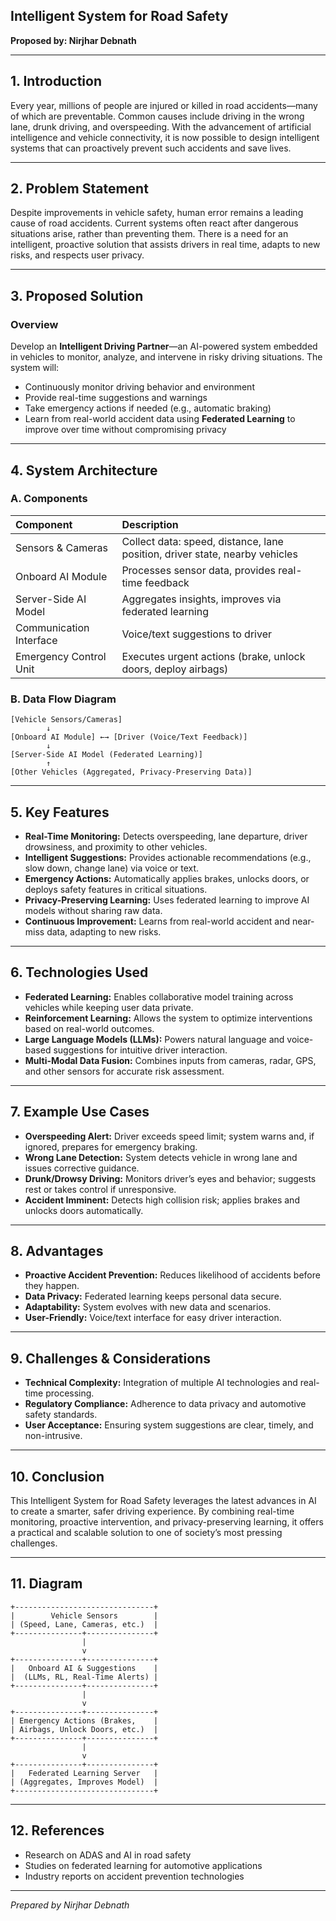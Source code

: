 ## Intelligent System for Road Safety

**Proposed by: Nirjhar Debnath**

---

## **1. Introduction**

Every year, millions of people are injured or killed in road accidents—many of which are preventable. Common causes include driving in the wrong lane, drunk driving, and overspeeding. With the advancement of artificial intelligence and vehicle connectivity, it is now possible to design intelligent systems that can proactively prevent such accidents and save lives.

---

## **2. Problem Statement**

Despite improvements in vehicle safety, human error remains a leading cause of road accidents. Current systems often react after dangerous situations arise, rather than preventing them. There is a need for an intelligent, proactive solution that assists drivers in real time, adapts to new risks, and respects user privacy.

---

## **3. Proposed Solution**

### **Overview**

Develop an **Intelligent Driving Partner**—an AI-powered system embedded in vehicles to monitor, analyze, and intervene in risky driving situations. The system will:

- Continuously monitor driving behavior and environment
- Provide real-time suggestions and warnings
- Take emergency actions if needed (e.g., automatic braking)
- Learn from real-world accident data using **Federated Learning** to improve over time without compromising privacy

---

## **4. System Architecture**

### **A. Components**

| Component | Description |
| :-- | :-- |
| Sensors \& Cameras | Collect data: speed, distance, lane position, driver state, nearby vehicles |
| Onboard AI Module | Processes sensor data, provides real-time feedback |
| Server-Side AI Model | Aggregates insights, improves via federated learning |
| Communication Interface | Voice/text suggestions to driver |
| Emergency Control Unit | Executes urgent actions (brake, unlock doors, deploy airbags) |

### **B. Data Flow Diagram**

```
[Vehicle Sensors/Cameras] 
        ↓
[Onboard AI Module] ←→ [Driver (Voice/Text Feedback)]
        ↓
[Server-Side AI Model (Federated Learning)]
        ↑
[Other Vehicles (Aggregated, Privacy-Preserving Data)]
```

---

## **5. Key Features**

- **Real-Time Monitoring:** Detects overspeeding, lane departure, driver drowsiness, and proximity to other vehicles.
- **Intelligent Suggestions:** Provides actionable recommendations (e.g., slow down, change lane) via voice or text.
- **Emergency Actions:** Automatically applies brakes, unlocks doors, or deploys safety features in critical situations.
- **Privacy-Preserving Learning:** Uses federated learning to improve AI models without sharing raw data.
- **Continuous Improvement:** Learns from real-world accident and near-miss data, adapting to new risks.

---

## **6. Technologies Used**

- **Federated Learning:** Enables collaborative model training across vehicles while keeping user data private.
- **Reinforcement Learning:** Allows the system to optimize interventions based on real-world outcomes.
- **Large Language Models (LLMs):** Powers natural language and voice-based suggestions for intuitive driver interaction.
- **Multi-Modal Data Fusion:** Combines inputs from cameras, radar, GPS, and other sensors for accurate risk assessment.

---

## **7. Example Use Cases**

- **Overspeeding Alert:** Driver exceeds speed limit; system warns and, if ignored, prepares for emergency braking.
- **Wrong Lane Detection:** System detects vehicle in wrong lane and issues corrective guidance.
- **Drunk/Drowsy Driving:** Monitors driver’s eyes and behavior; suggests rest or takes control if unresponsive.
- **Accident Imminent:** Detects high collision risk; applies brakes and unlocks doors automatically.

---

## **8. Advantages**

- **Proactive Accident Prevention:** Reduces likelihood of accidents before they happen.
- **Data Privacy:** Federated learning keeps personal data secure.
- **Adaptability:** System evolves with new data and scenarios.
- **User-Friendly:** Voice/text interface for easy driver interaction.

---

## **9. Challenges \& Considerations**

- **Technical Complexity:** Integration of multiple AI technologies and real-time processing.
- **Regulatory Compliance:** Adherence to data privacy and automotive safety standards.
- **User Acceptance:** Ensuring system suggestions are clear, timely, and non-intrusive.

---

## **10. Conclusion**

This Intelligent System for Road Safety leverages the latest advances in AI to create a smarter, safer driving experience. By combining real-time monitoring, proactive intervention, and privacy-preserving learning, it offers a practical and scalable solution to one of society’s most pressing challenges.

---

## **11. Diagram**

```
+-------------------------------+
|        Vehicle Sensors        |
| (Speed, Lane, Cameras, etc.)  |
+---------------+---------------+
                |
                v
+---------------+---------------+
|   Onboard AI & Suggestions    |
|  (LLMs, RL, Real-Time Alerts) |
+---------------+---------------+
                |
                v
+---------------+---------------+
| Emergency Actions (Brakes,    |
| Airbags, Unlock Doors, etc.)  |
+---------------+---------------+
                |
                v
+---------------+---------------+
|   Federated Learning Server   |
| (Aggregates, Improves Model)  |
+-------------------------------+
```

---

## **12. References**

- Research on ADAS and AI in road safety
- Studies on federated learning for automotive applications
- Industry reports on accident prevention technologies

---

*Prepared by Nirjhar Debnath*
